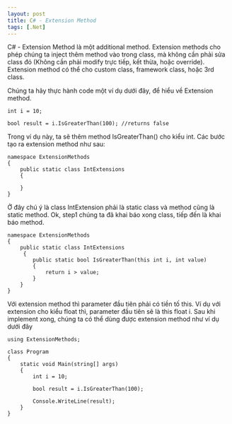 ```yaml
---
layout: post
title: C# - Extension Method
tags: [.Net]
---
```

C# - Extension Method là một additional method. Extension methods cho phép chúng ta inject thêm method vào trong class, mà không cần phải sửa class đó (Không cần phải modify trực tiếp, kết thừa, hoặc override). Extension method có thể cho custom class, framework class, hoặc 3rd class. 

Chúng ta hãy thực hành code một ví dụ dưới đây, để hiểu về Extension method. 

~~~~
int i = 10;

bool result = i.IsGreaterThan(100); //returns false
~~~~

Trong ví dụ này, ta sẽ thêm method IsGreaterThan() cho kiểu int. Các bước tạo ra extension method như sau:

~~~~
namespace ExtensionMethods
{
    public static class IntExtensions
    {

    }
}
~~~~

Ở đây chú ý là class IntExtension phải là static class và method cũng là static method. Ok, step1 chúng ta đã khai báo xong class, tiếp đến là khai báo method.

~~~~
namespace ExtensionMethods
{
    public static class IntExtensions
     {
        public static bool IsGreaterThan(this int i, int value)
        {
            return i > value;
        }
    }
}
~~~~
Với extension method thì parameter đầu tiên phải có tiền tố this. Ví dụ với extension cho kiểu float thì, parameter đầu tiên sẽ là this float i. Sau khi implement xong, chúng ta có thể dùng được extension method như ví dụ dưới đây

~~~~
using ExtensionMethods;

class Program
{
    static void Main(string[] args)
    {
        int i = 10;

        bool result = i.IsGreaterThan(100); 

        Console.WriteLine(result);
    }
}
~~~~


